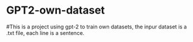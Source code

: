 # GPT2-own-dataset
#This is a project using gpt-2 to train own datasets, the inpur dataset is a .txt file, each line is a sentence.
